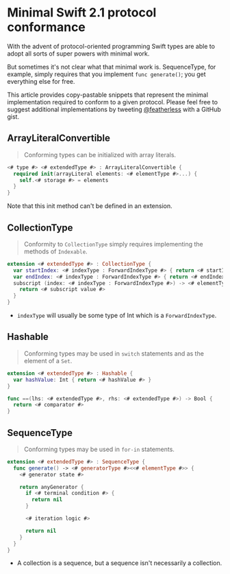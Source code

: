 # Minimal Swift 2.1 protocol conformance

With the advent of protocol-oriented programming Swift types are able to adopt all sorts of super powers with minimal work.

But sometimes it's not clear what that minimal work is. SequenceType, for example, simply requires that you implement `func generate()`; you get everything else for free.

This article provides copy-pastable snippets that represent the minimal implementation required to conform to a given protocol. Please feel free to suggest additional implementations by tweeting [@featherless](http://twitter.com/featherless) with a GitHub gist.

## ArrayLiteralConvertible

> Conforming types can be initialized with array literals.

```swift
<# type #> <# extendedType #> : ArrayLiteralConvertible {
  required init(arrayLiteral elements: <# elementType #>...) {
    self.<# storage #> = elements
  }
}
```

Note that this init method can't be defined in an extension.

## CollectionType

> Conformity to `CollectionType` simply requires implementing the methods of `Indexable`.

```swift
extension <# extendedType #> : CollectionType {
  var startIndex: <# indexType : ForwardIndexType #> { return <# startIndex #> }
  var endIndex: <# indexType : ForwardIndexType #> { return <# endIndex #> }
  subscript (index: <# indexType : ForwardIndexType #>) -> <# elementType #> {
    return <# subscript value #>
  }
}
```

- `indexType` will usually be some type of Int which is a `ForwardIndexType`.

## Hashable

> Conforming types may be used in `switch` statements and as the element of a `Set`.

```swift
extension <# extendedType #> : Hashable {
  var hashValue: Int { return <# hashValue #> }
}

func ==(lhs: <# extendedType #>, rhs: <# extendedType #>) -> Bool {
  return <# comparator #>
}
```

## SequenceType

> Conforming types may be used in `for-in` statements.

```swift
extension <# extendedType #> : SequenceType {
  func generate() -> <# generatorType #><<# elementType #>> {
    <# generator state #>

    return anyGenerator {
      if <# terminal condition #> {
        return nil
      }

      <# iteration logic #>

      return nil
    }
  }
}
```

- A collection is a sequence, but a sequence isn't necessarily a collection.
